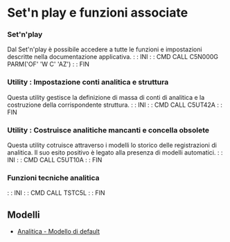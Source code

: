 # Set'n play e funzioni associate

### Set'n'play
Dal Set'n'play è possibile accedere a tutte le funzioni e impostazioni descritte nella documentazione applicativa.
 :  : INI
 :  : CMD   CALL C5N000G PARM('OF' 'W C' 'AZ')
 :  : FIN

### Utility :  Impostazione conti analitica e struttura
Questa utility gestisce la definizione di massa di conti di analitica e la costruzione della corrispondente struttura.
 :  : INI
 :  : CMD   CALL C5UT42A
 :  : FIN

### Utility :  Costruisce analitiche mancanti e concella obsolete
Questa utility cotruisce attraverso i modelli lo storico delle registrazioni di analitica. Il suo esito positivo è legato alla presenza di modelli automatici.
 :  : INI
 :  : CMD   CALL C5UT10A
 :  : FIN

### Funzioni tecniche analitica
 :  : INI
 :  : CMD   CALL TSTC5L
 :  : FIN

## Modelli
- [Analitica - Modello di default](Sorgenti/OJ/PGM/C5C5LM)
